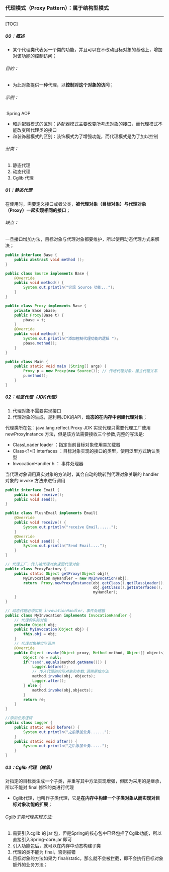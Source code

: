### 代理模式（Proxy Pattern）：属于结构型模式

------

[TOC]

##### 00：概述

- 某个代理类代表另一个类的功能，并且可以在不改动目标对象的基础上，增加对该功能的控制访问；

###### 目的：

- 为此对象提供一种代理，以**控制对这个对象的访问**；


###### 示例：	

​	Spring AOP

- 和适配器模式的区别：适配器模式主要改变所考虑对象的接口，而代理模式不能改变所代理类的接口
- 和装饰器模式的区别：装饰模式为了增强功能，而代理模式是为了加以控制

###### 分类：

1. 静态代理
2. 动态代理
3. Cglib 代理

##### 01：静态代理

​	在使用时，需要定义接口或者父类，**被代理对象（目标对象）与代理对象（Proxy）一起实现相同的接口**；

###### 缺点：

​	一旦接口增加方法，目标对象与代理对象都要维护，所以使用动态代理方式来解决；

```java
public interface Base {
    public abstract void method ();
}

public class Source implements Base {
    @Override
    public void method() {
        System.out.println("实现 Source 功能...");
    }
}

public class Proxy implements Base {
    private Base pbase;
    public Proxy(Base t) {
        pbase = t;
    }
    @Override
    public void method() {
        System.out.println("添加控制代理功能的逻辑 ");
        pbase.method();
    }
}

public class Main {
    public static void main (String[] args) {
        Proxy p = new Proxy(new Source()); // 传递代理对象，建立代理关系
        p.method();
    }
}
```

##### 02：动态代理（JDK代理）

1. 代理对象不需要实现接口
2. 代理对象的生成，是利用JDK的API，**动态的在内存中创建代理对象**；

代理类所在包：java.lang.reflect.Proxy JDK 实现代理只需要代理工厂使用 newProxyInstance 方法，但是该方法需要接收三个参数,完整的写法是:

- ClassLoader loader ：指定当前目标对象使用类加载器 
- Class<?>[] interfaces ：目标对象实现的接口的类型，使用泛型方式确认类型
-  InvocationHandler h ： 事件处理器

当代理对象调用真实对象的方法时，其会自动的跳转到代理对象关联的 handler 对象的 invoke 方法来进行调用

```java
public interface Email {
    public void receive();
    public void send();
}

public class FlushEmail implements Email{
    @Override
    public void receive() {
        System.out.println("receive Email......");
    }
    @Override
    public void send() {
        System.out.println("Send Email....");
    }
}

// 代理工厂，传入被代理对象返回代理对象
public class ProxyFactory {
    public static Object getProxy(Object obj){
        MyInvocation myHandler = new MyInvocation(obj);
        return 	Proxy.newProxyInstance(obj.getClass().getClassLoader(),
                                       obj.getClass().getInterfaces(),
                                       myHandler);
    }
}

// 动态代理必须实现 invovationHandler，事件处理器
public class MyInvocation implements InvocationHandler {
    // 代理的实际对象
    private Object obj;
    public MyInvocation(Object obj) {
        this.obj = obj;
    }
    // 代理对象被实际调用
    @Override
    public Object invoke(Object proxy, Method method, Object[] objects) throws Throwable {
        Object re = null;
        if("send".equals(method.getName())) {
            Logger.before();
            // 传入代理的实际对象和参数,调用原始方法
            method.invoke(obj, objects);
            Logger.after();
        } else {
            method.invoke(obj,objects);
        }
        return re;
    }
}

//添加业务逻辑
public class Logger {
    public static void before() {
        System.out.println("之前添加业务......");
    }
    public static void after() {
        System.out.println("之后添加业务.....");
    }
}
```

##### 03：Cglib 代理（继承）

​	对指定的目标类生成一个子类，并重写其中方法实现增强，但因为采用的是继承，所以不能对 final 修饰的类进行代理

- Cglib代理，也叫作子类代理，它是**在内存中构建一个子类对象从而实现对目标对象功能的扩展**；

######  Cglib子类代理实现方法: 

1. 需要引入cglib 的 jar 包，但是Spring的核心包中已经包括了Cglib功能，所以直接引入Spring-core.jar 即可
2. 引入功能包后，就可以在内存中动态构建子类
3. 代理的类不能为 final，否则报错
4. 目标对象的方法如果为 final/static，那么就不会被拦截，即不会执行目标对象额外的业务方法；